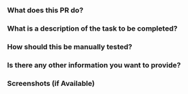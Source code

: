 ### What does this PR do?

### What is a description of the task to be completed?

### How should this be manually tested?

### Is there any other information you want to provide?

### Screenshots (if Available)